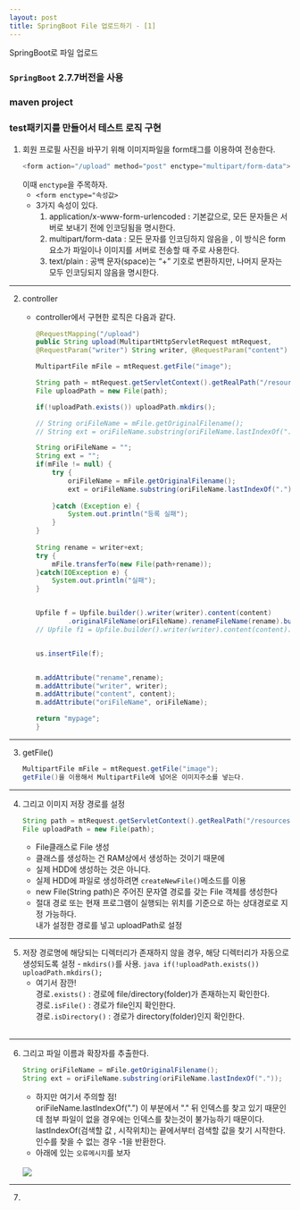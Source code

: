 ```yaml
---
layout: post
title: SpringBoot File 업로드하기 - [1]
---
```



SpringBoot로 파일 업로드

### `SpringBoot` 2.7.7버전을 사용
### maven project
### test패키지를 만들어서 테스트 로직 구현


1. 회원 프로필 사진을 바꾸기 위해 이미지파일을 form태그를 이용하여 전송한다.
    ```java
    <form action="/upload" method="post" enctype="multipart/form-data">
    ```
    이때 `enctype`을 주목하자.
    - `<form enctype="속성값>`
    - 3가지 속성이 있다.
        1. application/x-www-form-urlencoded : 기본값으로, 모든 문자들은 서버로 보내기 전에 인코딩됨을 명시한다.
        2. multipart/form-data : 모든 문자를 인코딩하지 않음을 , 이 방식은 form 요소가 파일이나 이미지를 서버로 전송할 때 주로 사용한다.
        3. text/plain : 공백 문자(space)는 “+” 기호로 변환하지만, 나머지 문자는 모두 인코딩되지 않음을 명시한다.
        
---------
2. controller  
    - controller에서 구현한 로직은 다음과 같다.
    
        ```java
        @RequestMapping("/upload")
        public String upload(MultipartHttpServletRequest mtRequest, 
        @RequestParam("writer") String writer, @RequestParam("content") String content,Model m) {
        
        MultipartFile mFile = mtRequest.getFile("image");
        
		String path = mtRequest.getServletContext().getRealPath("/resources/upload/test/");
		File uploadPath = new File(path);
		
		if(!uploadPath.exists()) uploadPath.mkdirs();
		
		// String oriFileName = mFile.getOriginalFilename();
		// String ext = oriFileName.substring(oriFileName.lastIndexOf("."));
		
		String oriFileName = "";
		String ext = "";
		if(mFile != null) {
			try {
				oriFileName = mFile.getOriginalFilename();
				ext = oriFileName.substring(oriFileName.lastIndexOf("."));
				
			}catch (Exception e) {
				System.out.println("등록 실패");
			}
		}
				
		String rename = writer+ext;
		try {
			mFile.transferTo(new File(path+rename));
		}catch(IOException e) {
			System.out.println("실패");
		}
		
		
		Upfile f = Upfile.builder().writer(writer).content(content)
				.originalFileName(oriFileName).renameFileName(rename).build();
		// Upfile f1 = Upfile.builder().writer(writer).content(content).build();
	
		
		us.insertFile(f);
		
		
		m.addAttribute("rename",rename);
		m.addAttribute("writer", writer);
		m.addAttribute("content", content);
		m.addAttribute("oriFileName", oriFileName);
		
		return "mypage";
	    }
        ```
---------
3.  getFile()
	```java
    MultipartFile mFile = mtRequest.getFile("image");
    getFile()을 이용해서 MultipartFile에 넘어온 이미지주소를 넣는다.
    ```    
---------
4. 그리고 이미지 저장 경로를 설정
	```java
    String path = mtRequest.getServletContext().getRealPath("/resources/upload/test/");
    File uploadPath = new File(path);
	```
	-  File클래스로 File 생성
	- 클래스를 생성하는 건 RAM상에서 생성하는 것이기 때문에 
	- 실제 HDD에 생성하는 것은 아니다.
	- 실제 HDD에 파일로 생성하려면 `createNewFile()`메소드를 이용 
	- new File(String path)은 주어진 문자열 경로를 갖는 File 객체를 생성한다
    - 절대 경로 또는 현재 프로그램이 실행되는 위치를 기준으로 하는 상대경로로 지정 가능하다.<br>
    	내가 설정한 경로를 넣고 uploadPath로 설정    
---------
5. 저장 경로명에 해당되는 디렉터리가 존재하지 않을 경우, 해당 디렉터리가 자동으로 생성되도록 설정
    	- `mkdirs()`를 사용.
		```java
		if(!uploadPath.exists()) uploadPath.mkdirs();
		```
	-  여기서 잠깐! <br>
       	경로`.exists()` : 경로에 file/directory(folder)가 존재하는지 확인한다. <br>
        경로`.isFile()` : 경로가 file인지 확인한다. <br>
        경로`.isDirectory()` : 경로가 directory(folder)인지 확인한다. <br>
		<br>	
    
---------	
6. 그리고 파일 이름과 확장자를 추출한다.
	```java
	String oriFileName = mFile.getOriginalFilename();
	String ext = oriFileName.substring(oriFileName.lastIndexOf("."));
	```
	- 하지만 여기서 주의할 점! <br>
		oriFileName.lastIndexOf(".") 이 부분에서 "." 뒤 인덱스를 찾고 있기 때문인데 첨부 파일이 없을 경우에는 인덱스를 찾는것이 불가능하기 때문이다.<br>
		lastIndexOf(검색할 값 , 시작위치)는 끝에서부터 검색할 값을 찾기 시작한다.<br>
		인수를 찾을 수 없는 경우 -1을 반환한다.<br>
	- 아래에 있는 `오류메시지`를 보자<br>
	<br>
	<image src="https://user-images.githubusercontent.com/107177133/212882308-9a530a0b-f89d-468e-9d8f-04f25a8146bd.png"/>
---------
7.

        


